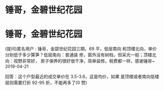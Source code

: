 # 锤哥，金碧世纪花园

# 锤哥，金碧世纪花园

(提问)匿名用户 : 锤哥，金碧世纪花园三期，69 平，低层南向 和顶楼北向，单价分别低于多少算笋？低层南向：普通装 修，窗外没有树档，但采光一般；顶楼北向：视野非常好， 房子保养的很好很干净，简单装修。税费都一样，感谢锤哥~ 2019-04-21

回答：这个户型最近的成交单价在 3.5-3.6，这是均价，如果 是顶楼或者南向低楼层则需要打折 92-95 折，不能再多了(0 赞)